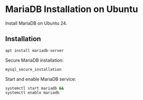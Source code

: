 # MariaDB Installation on Ubuntu

Install MariaDB on Ubuntu 24.

## Installation

```bash
apt install mariadb-server
```
Secure MariaDB installation:
```bash
mysql_secure_installation
```
Start and enable MariaDB service:
```bash
systemctl start mariadb &&
systemctl enable mariadb
```
